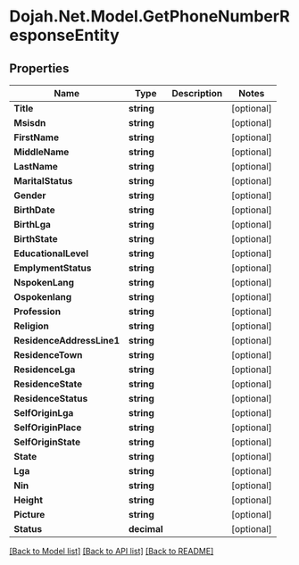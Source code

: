 # Dojah.Net.Model.GetPhoneNumberResponseEntity

## Properties

Name | Type | Description | Notes
------------ | ------------- | ------------- | -------------
**Title** | **string** |  | [optional] 
**Msisdn** | **string** |  | [optional] 
**FirstName** | **string** |  | [optional] 
**MiddleName** | **string** |  | [optional] 
**LastName** | **string** |  | [optional] 
**MaritalStatus** | **string** |  | [optional] 
**Gender** | **string** |  | [optional] 
**BirthDate** | **string** |  | [optional] 
**BirthLga** | **string** |  | [optional] 
**BirthState** | **string** |  | [optional] 
**EducationalLevel** | **string** |  | [optional] 
**EmplymentStatus** | **string** |  | [optional] 
**NspokenLang** | **string** |  | [optional] 
**Ospokenlang** | **string** |  | [optional] 
**Profession** | **string** |  | [optional] 
**Religion** | **string** |  | [optional] 
**ResidenceAddressLine1** | **string** |  | [optional] 
**ResidenceTown** | **string** |  | [optional] 
**ResidenceLga** | **string** |  | [optional] 
**ResidenceState** | **string** |  | [optional] 
**ResidenceStatus** | **string** |  | [optional] 
**SelfOriginLga** | **string** |  | [optional] 
**SelfOriginPlace** | **string** |  | [optional] 
**SelfOriginState** | **string** |  | [optional] 
**State** | **string** |  | [optional] 
**Lga** | **string** |  | [optional] 
**Nin** | **string** |  | [optional] 
**Height** | **string** |  | [optional] 
**Picture** | **string** |  | [optional] 
**Status** | **decimal** |  | [optional] 

[[Back to Model list]](../README.md#documentation-for-models) [[Back to API list]](../README.md#documentation-for-api-endpoints) [[Back to README]](../README.md)

